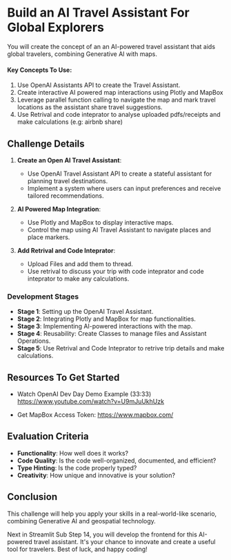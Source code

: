 # Build an AI Travel Assistant For Global Explorers

You will create the concept of an an AI-powered travel assistant that aids global travelers, combining Generative AI with maps. 

#### Key Concepts To Use:
1. Use OpenAI Assistants API to create the Travel Assistant.
2. Create interactive AI powered map interactions using Plotly and MapBox
3. Leverage parallel function calling to navigate the map and mark travel locations as the assistant share travel suggestions.
4. Use Retrival and code inteprator to analyse uploaded pdfs/receipts and make calculations (e.g: airbnb share)

## Challenge Details

1. **Create an Open AI Travel Assistant**:
   - Use OpenAI Travel Assistant API to create a stateful assistant for planning travel destinations.
   - Implement a system where users can input preferences and receive tailored recommendations.

2. **AI Powered Map Integration**:
   - Use Plotly and MapBox to display interactive maps.
   - Control the map using AI Travel Assistant to navigate places and place markers.

3. **Add Retrival and Code Inteprator**:
   - Upload Files and add them to thread.
   - Use retrival to discuss your trip with code inteprator and code inteprator to make any calculations.



### Development Stages
- **Stage 1**: Setting up the OpenAI Travel Assistant.
- **Stage 2**: Integrating Plotly and MapBox for map functionalities.
- **Stage 3**: Implementing AI-powered interactions with the map.
- **Stage 4**: Reusability: Create Classes to manage files and Assistant Operations.
- **Stage 5**: Use Retrival and Code Inteprator to retrive trip details and make calculations.

## Resources To Get Started
- Watch OpenAI Dev Day Demo Example (33:33)
https://www.youtube.com/watch?v=U9mJuUkhUzk

- Get MapBox Access Token:
https://www.mapbox.com/

## Evaluation Criteria
- **Functionality**: How well does it works?
- **Code Quality**: Is the code well-organized, documented, and efficient?
- **Type Hinting**: Is the code properly typed?
- **Creativity**: How unique and innovative is your solution?


## Conclusion
This challenge will help you apply your skills in a real-world-like scenario, combining Generative AI and geospatial technology. 

Next in Streamlit Sub Step 14, you will develop the frontend for this AI-powered travel assistant. It's your chance to innovate and create a useful tool for travelers. Best of luck, and happy coding!
